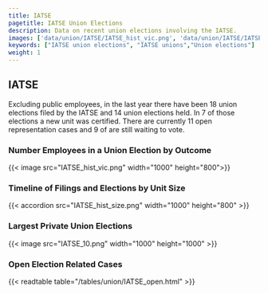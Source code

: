 ```yaml
---
title: IATSE
pagetitle: IATSE Union Elections
description: Data on recent union elections involving the IATSE.
images: ['data/union/IATSE/IATSE_hist_vic.png', 'data/union/IATSE/IATSE_hist_size.png', 'data/union/IATSE/IATSE_10.png']
keywords: ["IATSE union elections", "IATSE unions","Union elections"]
weight: 1
---
```

##  IATSE

Excluding public employees, in the last year there have been 18 union elections filed by the IATSE and 14 union elections held. In 7 of those elections a new unit was certified. There are currently 11 open representation cases and 9 of are still waiting to vote.

### Number Employees in a Union Election by Outcome
{{< image src="IATSE_hist_vic.png" width="1000" height="800">}}

### Timeline of Filings and Elections by Unit Size
{{< accordion src="IATSE_hist_size.png" width="1000" height="800" >}}

### Largest Private Union Elections
{{< image src="IATSE_10.png" width="1000" height="1000"  >}}

### Open Election Related Cases
{{< readtable table="/tables/union/IATSE_open.html" >}}


